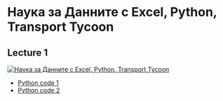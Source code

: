 # Наука за Данните с Excel, Python, Transport Tycoon

## Lecture 1

[![Наука за Данните с Excel, Python, Transport Tycoon](https://img.youtube.com/vi/na312w2mbPE/0.jpg)](https://www.youtube.com/watch?v=na312w2mbPE)

* [Python code 1](01_1.py)
* [Python code 2](01_2.py)